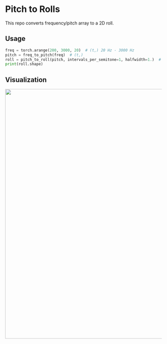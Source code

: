 # Pitch to Rolls

This repo converts frequency/pitch array to a 2D roll.

## Usage

```python
freq = torch.arange(200, 3000, 20)  # (t,) 20 Hz - 3000 Hz
pitch = freq_to_pitch(freq)  # (t,)
roll = pitch_to_roll(pitch, intervals_per_semitone=1, halfwidth=1.)  # (t, f)
print(roll.shape)
```

## Visualization

<img src="" width="800">
